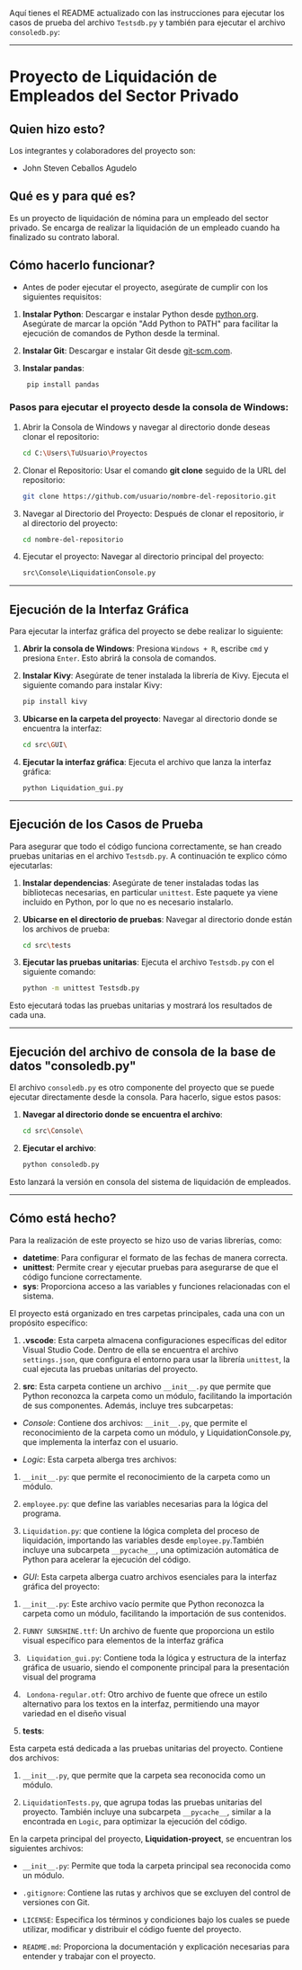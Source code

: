 Aquí tienes el README actualizado con las instrucciones para ejecutar los casos de prueba del archivo `Testsdb.py` y también para ejecutar el archivo `consoledb.py`:

---

# **Proyecto de Liquidación de Empleados del Sector Privado**

## **Quien hizo esto?**

Los integrantes y colaboradores del proyecto son:

- John Steven Ceballos Agudelo

## **Qué es y para qué es?**

Es un proyecto de liquidación de nómina para un empleado del sector privado. Se encarga de realizar la liquidación de un empleado cuando ha finalizado su contrato laboral.

## **Cómo hacerlo funcionar?**

- Antes de poder ejecutar el proyecto, asegúrate de cumplir con los siguientes requisitos:

1. **Instalar Python**: Descargar e instalar Python desde [python.org](http://python.org). Asegúrate de marcar la opción "Add Python to PATH" para facilitar la ejecución de comandos de Python desde la terminal.

2. **Instalar Git**: Descargar e instalar Git desde [git-scm.com](http://git-scm.com).

3. **Instalar pandas**: 

   ```bash
    pip install pandas 
   ```



### **Pasos para ejecutar el proyecto desde la consola de Windows:**

1. Abrir la Consola de Windows y navegar al directorio donde deseas clonar el repositorio:
   ```bash
   cd C:\Users\TuUsuario\Proyectos
   ```

2. Clonar el Repositorio: Usar el comando **git clone** seguido de la URL del repositorio:
   ```bash
   git clone https://github.com/usuario/nombre-del-repositorio.git
   ```

3. Navegar al Directorio del Proyecto: Después de clonar el repositorio, ir al directorio del proyecto:
   ```bash
   cd nombre-del-repositorio
   ```

4. Ejecutar el proyecto: Navegar al directorio principal del proyecto:
   ```bash
   src\Console\LiquidationConsole.py
   ```

---

## **Ejecución de la Interfaz Gráfica**

Para ejecutar la interfaz gráfica del proyecto se debe realizar lo siguiente:

1. **Abrir la consola de Windows**: Presiona `Windows + R`, escribe `cmd` y presiona `Enter`. Esto abrirá la consola de comandos.

2. **Instalar Kivy**: Asegúrate de tener instalada la librería de Kivy. Ejecuta el siguiente comando para instalar Kivy:
   ```bash
   pip install kivy
   ```

3. **Ubicarse en la carpeta del proyecto**: Navegar al directorio donde se encuentra la interfaz:
   ```bash
   cd src\GUI\
   ```

4. **Ejecutar la interfaz gráfica**: Ejecuta el archivo que lanza la interfaz gráfica:
   ```bash
   python Liquidation_gui.py
   ```

---

## **Ejecución de los Casos de Prueba**

Para asegurar que todo el código funciona correctamente, se han creado pruebas unitarias en el archivo `Testsdb.py`. A continuación te explico cómo ejecutarlas:

1. **Instalar dependencias**: Asegúrate de tener instaladas todas las bibliotecas necesarias, en particular `unittest`. Este paquete ya viene incluido en Python, por lo que no es necesario instalarlo.

2. **Ubicarse en el directorio de pruebas**: Navegar al directorio donde están los archivos de prueba:
   ```bash
   cd src\tests
   ```

3. **Ejecutar las pruebas unitarias**: Ejecuta el archivo `Testsdb.py` con el siguiente comando:
   ```bash
   python -m unittest Testsdb.py
   ```

Esto ejecutará todas las pruebas unitarias y mostrará los resultados de cada una.

---

## **Ejecución del archivo de consola de la base de datos "consoledb.py"**

El archivo `consoledb.py` es otro componente del proyecto que se puede ejecutar directamente desde la consola. Para hacerlo, sigue estos pasos:

1. **Navegar al directorio donde se encuentra el archivo**:
   ```bash
   cd src\Console\
   ```

2. **Ejecutar el archivo**:
   ```bash
   python consoledb.py
   ```

Esto lanzará la versión en consola del sistema de liquidación de empleados.

---

## **Cómo está hecho?**

Para la realización de este proyecto se hizo uso de varias librerías, como:

- **datetime**: Para configurar el formato de las fechas de manera correcta.
- **unittest**: Permite crear y ejecutar pruebas para asegurarse de que el código funcione correctamente.
- **sys**: Proporciona acceso a las variables y funciones relacionadas con el sistema.

El proyecto está organizado en tres carpetas principales, cada una con un propósito específico:

1. **.vscode**:
Esta carpeta almacena configuraciones específicas del editor Visual Studio Code. Dentro de ella se encuentra el archivo ```settings.json```, que configura el entorno para usar la librería ```unittest```, la cual ejecuta las pruebas unitarias del proyecto.

2. **src**:
Esta carpeta contiene un archivo ```__init__.py``` que permite que Python reconozca la carpeta como un módulo, facilitando la importación de sus componentes. Además, incluye tres subcarpetas:

- *Console*: Contiene dos archivos: ```__init__.py```, que permite el reconocimiento de la carpeta como un módulo, y LiquidationConsole.py, que implementa la interfaz con el usuario.

- *Logic*: Esta carpeta alberga tres archivos:

1. ```__init__.py```: que permite el reconocimiento de la carpeta como un módulo.

2. ```employee.py```: que define las variables necesarias para la lógica del programa.

3. ```Liquidation.py```: que contiene la lógica completa del proceso de liquidación, importando las variables desde ```employee.py```.También incluye una subcarpeta ```__pycache__```, una optimización automática de Python para acelerar la ejecución del código.

- *GUI*: Esta carpeta alberga cuatro archivos esenciales para la interfaz gráfica del proyecto:

1. ```__init__.py```: Este archivo vacío permite que Python reconozca la carpeta como un módulo, facilitando la importación de sus contenidos.

2. ```FUNNY SUNSHINE.ttf```: Un archivo de fuente que proporciona un estilo visual específico para elementos de la interfaz gráfica

3. ``` Liquidation_gui.py```: Contiene toda la lógica y estructura de la interfaz gráfica de usuario, siendo el componente principal para la presentación visual del programa

4. ``` Londona-regular.otf```: Otro archivo de fuente que ofrece un estilo alternativo para los textos en la interfaz, permitiendo una mayor variedad en el diseño visual


3. **tests**:

Esta carpeta está dedicada a las pruebas unitarias del proyecto. Contiene dos archivos:

1. ```__init__.py```, que permite que la carpeta sea reconocida como un módulo.

2. ```LiquidationTests.py```, que agrupa todas las pruebas unitarias del proyecto. También incluye una subcarpeta ```__pycache__```, similar a la encontrada en ```Logic```, para optimizar la ejecución del código.


En la carpeta principal del proyecto, **Liquidation-proyect**, se encuentran los siguientes archivos:

- ```__init__.py```: Permite que toda la carpeta principal sea reconocida como un módulo.

- ```.gitignore```: Contiene las rutas y archivos que se excluyen del control de versiones con Git.

- ```LICENSE```: Especifica los términos y condiciones bajo los cuales se puede utilizar, modificar y distribuir el código fuente del proyecto.

- ```README.md```: Proporciona la documentación y explicación necesarias para entender y trabajar con el proyecto.